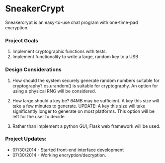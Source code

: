 # SneakerCrypt
Sneakercrypt is an easy-to-use chat program with one-time-pad encryption.

### Project Goals
1. Implement cryptographic functions with tests.
2. Implement functionality to write a large, random key to a USB

### Design Considerations
1. How should the system securely generate random numbers suitable for cryptography?
   os.urandom() is suitable for cryptography. An option for using a physical RNG will be considered.

2. How large should a key be?
   64MB may be sufficient. A key this size will take a few minutes to generate.
   UPDATE: A key this size will take significantly longer to generate on most platforms.
   This option will be left for the user to decide.

3. Rather than implement a python GUI, Flask web framework will be used. 

### Project Updates:
+ 07/30/2014 - Started front-end interface development
+ 07/30/2014 - Working encryption/decryption.

